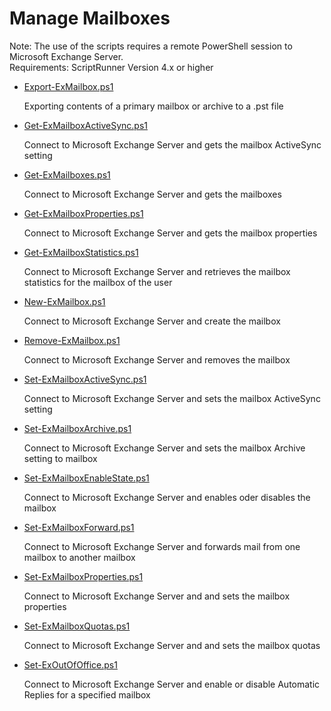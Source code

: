 # Manage Mailboxes

Note: The use of the scripts requires a remote PowerShell session to Microsoft Exchange Server.<br>
Requirements: ScriptRunner Version 4.x or higher

+ [Export-ExMailbox.ps1](./Export-ExMailbox.ps1)

	Exporting contents of a primary mailbox or archive to a .pst file

+ [Get-ExMailboxActiveSync.ps1](./Get-ExMailboxActiveSync.ps1)

  Connect to Microsoft Exchange Server and gets the mailbox ActiveSync setting
    
+ [Get-ExMailboxes.ps1](./Get-ExMailboxes.ps1)

	Connect to Microsoft Exchange Server and gets the mailboxes

+ [Get-ExMailboxProperties.ps1](./Get-ExMailboxProperties.ps1)

    Connect to Microsoft Exchange Server and gets the mailbox properties

+ [Get-ExMailboxStatistics.ps1](./Get-ExMailboxStatistics.ps1)

    Connect to Microsoft Exchange Server and retrieves the mailbox statistics for the mailbox of the user

+ [New-ExMailbox.ps1](./New-ExMailbox.ps1)

    Connect to Microsoft Exchange Server and create the mailbox

+ [Remove-ExMailbox.ps1](./Remove-ExMailbox.ps1)

    Connect to Microsoft Exchange Server and removes the mailbox

+ [Set-ExMailboxActiveSync.ps1](./Set-ExMailboxActiveSync.ps1)

    Connect to Microsoft Exchange Server and sets the mailbox ActiveSync setting

+ [Set-ExMailboxArchive.ps1](./Set-ExMailboxArchive.ps1)

    Connect to Microsoft Exchange Server and sets the mailbox Archive setting to mailbox

+ [Set-ExMailboxEnableState.ps1](./Set-ExMailboxEnableState.ps1)

    Connect to Microsoft Exchange Server and enables oder disables the mailbox

+ [Set-ExMailboxForward.ps1](./Set-ExMailboxForward.ps1)

    Connect to Microsoft Exchange Server and forwards mail from one mailbox to another mailbox

+ [Set-ExMailboxProperties.ps1](./Set-ExMailboxProperties.ps1)

    Connect to Microsoft Exchange Server and and sets the mailbox properties

+ [Set-ExMailboxQuotas.ps1](./Set-ExMailboxQuotas.ps1)

     Connect to Microsoft Exchange Server and and sets the mailbox quotas

+ [Set-ExOutOfOffice.ps1](./Set-ExOutOfOffice.ps1)

    Connect to Microsoft Exchange Server and enable or disable Automatic Replies for a specified mailbox
